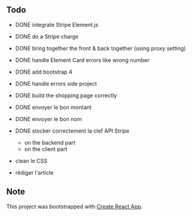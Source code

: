 ## Todo

- DONE integrate Stripe Element.js
- DONE do a Stripe charge
- DONE  bring together the front & back together (using proxy setting)
- DONE handle Element Card errors like wrong number
- DONE add bootstrap 4
- DONE handle errors side project
- DONE build the shopping page correctly
- DONE envoyer le bon montant
- DONE envoyer le bon nom
- DONE stocker correctement la clef API Stripe
    - on the backend part
    - on the client part

- clean le CSS

- rédiger l'article

## Note

This project was bootstrapped with [Create React App](https://github.com/facebookincubator/create-react-app).

